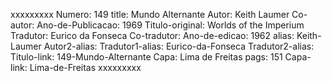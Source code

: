 xxxxxxxxx
Numero: 149
title: Mundo Alternante
Autor: Keith Laumer
Co-autor: 
Ano-de-Publicacao: 1969
Titulo-original: Worlds of the Imperium
Tradutor: Eurico da Fonseca
Co-tradutor: 
Ano-de-edicao: 1962
alias: Keith-Laumer
Autor2-alias: 
Tradutor1-alias: Eurico-da-Fonseca
Tradutor2-alias: 
Titulo-link: 149-Mundo-Alternante
Capa: Lima de Freitas
pags: 151
Capa-link: Lima-de-Freitas
xxxxxxxxx